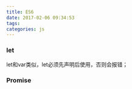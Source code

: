 ```yaml
---
title: ES6
date: 2017-02-06 09:34:53
tags:
categories: js
---
```


### let
let和var类似，let必须先声明后使用，否则会报错；

### Promise
